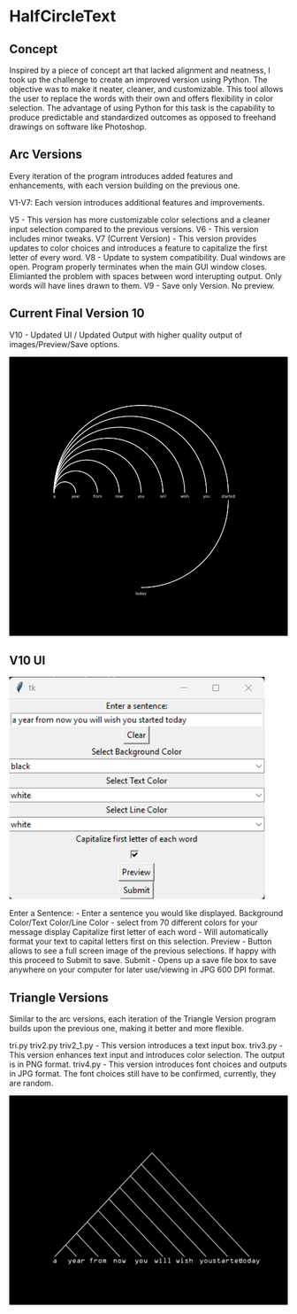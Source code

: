 # HalfCircleText

## Concept

Inspired by a piece of concept art that lacked alignment and neatness, I took up the challenge to create an improved version using Python. The objective was to make it neater, cleaner, and customizable. This tool allows the user to replace the words with their own and offers flexibility in color selection. The advantage of using Python for this task is the capability to produce predictable and standardized outcomes as opposed to freehand drawings on software like Photoshop.

## Arc Versions

Every iteration of the program introduces added features and enhancements, with each version building on the previous one.

V1-V7: Each version introduces additional features and improvements.

V5 - This version has more customizable color selections and a cleaner input selection compared to the previous versions.
V6 - This version includes minor tweaks.
V7 (Current Version) - This version provides updates to color choices and introduces a feature to capitalize the first letter of every word.
V8 - Update to system compatibility. Dual windows are open. Program properly terminates when the main GUI window closes. Elimianted the problem with spaces between word interupting output. Only words will have lines drawn to them.
V9 - Save only Version. No preview.
## Current Final Version 10
V10 - Updated UI / Updated Output with higher quality output of images/Preview/Save options.

![Version 10 - Current final working version](output.jpg)

## V10 UI
![UI v10](UI.png)

Enter a Sentence: - Enter a sentence you would like displayed.
Background Color/Text Color/Line Color - select from 70 different colors for your message display
Capitalize first letter of each word - Will automatically format your text to capital letters first on this selection.
Preview - Button allows to see a full screen image of the previous selections. If happy with this proceed to Submit to save.
Submit - Opens up a save file box to save anywhere on your computer for later use/viewing in JPG 600 DPI format. 

## Triangle Versions

Similar to the arc versions, each iteration of the Triangle Version program builds upon the previous one, making it better and more flexible.

tri.py
triv2.py
triv2_1.py - This version introduces a text input box.
triv3.py - This version enhances text input and introduces color selection. The output is in PNG format.
triv4.py - This version introduces font choices and outputs in JPG format. The font choices still have to be confirmed, currently, they are random.

![Triangle Version 4](trioutputv4.jpg)

